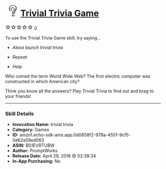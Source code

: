 # &nbsp;<img src="skill_icon" alt="Trivial Trivia Game icon" width="36"> [Trivial Trivia Game](http://alexa.amazon.com/#skills/amzn1.echo-sdk-ams.app.0d0658f2-978a-4551-9cf5-0e62a59ed063)
![0 stars](../../images/ic_star_border_black_18dp_1x.png)![0 stars](../../images/ic_star_border_black_18dp_1x.png)![0 stars](../../images/ic_star_border_black_18dp_1x.png)![0 stars](../../images/ic_star_border_black_18dp_1x.png)![0 stars](../../images/ic_star_border_black_18dp_1x.png) 0

To use the Trivial Trivia Game skill, try saying...

* *Alexa launch trivial trivia*

* *Repeat*

* *Help*

Who coined the term World Wide Web?
The first electric computer was constructed in which American city?

Think you know all the answers? Play Trivial Trivia to find out and brag to your friends!

***

### Skill Details

* **Invocation Name:** trivial trivia
* **Category:** Games
* **ID:** amzn1.echo-sdk-ams.app.0d0658f2-978a-4551-9cf5-0e62a59ed063
* **ASIN:** B01EVRTUBW
* **Author:** PromptWorks
* **Release Date:** April 29, 2016 @ 02:38:34
* **In-App Purchasing:** No
